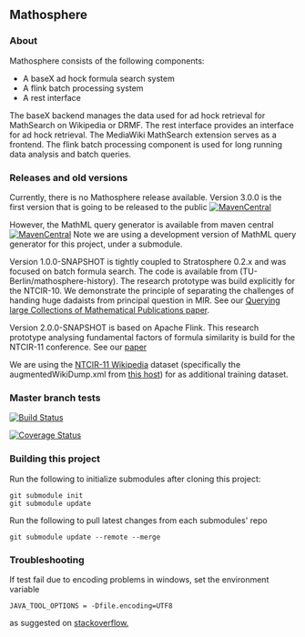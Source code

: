 ## Mathosphere

### About
Mathosphere consists of the following components:
* A baseX ad hock formula search system
* A flink batch processing system
* A rest interface

The baseX backend manages the data used for ad hock retrieval for MathSearch on
Wikipedia or DRMF.
The rest interface provides an interface for ad hock retrieval. The MediaWiki MathSearch
extension serves as a frontend.
The flink batch processing component is used for long running data analysis and batch queries.

### Releases and old versions
Currently, there is no Mathosphere release available. Version 3.0.0 is the first version that is going to be released to the public [![MavenCentral](https://maven-badges.herokuapp.com/maven-central/com.formulasearchengine/mathosphere/badge.svg)](maven-badges.herokuapp.com/maven-central/com.formulasearchengine/matosphere/)

However, the MathML query generator is available from maven central [![MavenCentral](https://maven-badges.herokuapp.com/maven-central/com.formulasearchengine/mathmlquerygenerator/badge.svg)](maven-badges.herokuapp.com/maven-central/com.formulasearchengine/mathmlquerygenerator/)
Note we are using a development version of MathML query generator for this project, under a submodule.

Version 1.0.0-SNAPSHOT is tightly coupled to Stratosphere 0.2.x and was focused on batch formula search.
The code is available from (TU-Berlin/mathosphere-history). The research prototype was build explicitly for the NTCIR-10.
We demonstrate the principle of separating the challenges of handing huge dadaists from principal
question in MIR. See our [Querying large Collections of Mathematical Publications paper](https://www.researchgate.net/publication/259291837_Querying_large_Collections_of_Mathematical_Publications_-NTCIR10_Math_Task).

Version 2.0.0-SNAPSHOT is based on Apache Flink.
This research prototype analysing fundamental factors of formula similarity is build for the NTCIR-11 conference.
See our [paper](http://research.nii.ac.jp/ntcir/workshop/OnlineProceedings11/pdf/NTCIR/Math-2/04-NTCIR11-MATH-SchubotzM.pdf)

We are using the [NTCIR-11 Wikipedia](http://ntcir11-wmc.nii.ac.jp/index.php/NTCIR-11-Math-Wikipedia-Task) dataset
(specifically the augmentedWikiDump.xml from [this host](http://demo.formulasearchengine.com/images/)) for as additional
training dataset.

### Master branch tests
[![Build Status](https://drone.io/github.com/TU-Berlin/mathosphere2/status.png)](https://drone.io/github.com/TU-Berlin/mathosphere2/latest)
<!--
[![Build Status](https://travis-ci.org/TU-Berlin/mathosphere.svg)](https://travis-ci.org/TU-Berlin/mathosphere)
-->
[![Coverage Status](https://coveralls.io/repos/TU-Berlin/mathosphere/badge.svg)](https://coveralls.io/r/TU-Berlin/mathosphere )

### Building this project
Run the following to initialize submodules after cloning this project:
```
git submodule init
git submodule update
```

Run the following to pull latest changes from each submodules' repo
```
git submodule update --remote --merge
```
### Troubleshooting
If test fail due to encoding problems in windows, set the environment variable
```
JAVA_TOOL_OPTIONS = -Dfile.encoding=UTF8
```
as suggested on [stackoverflow.](http://stackoverflow.com/a/28470840)
